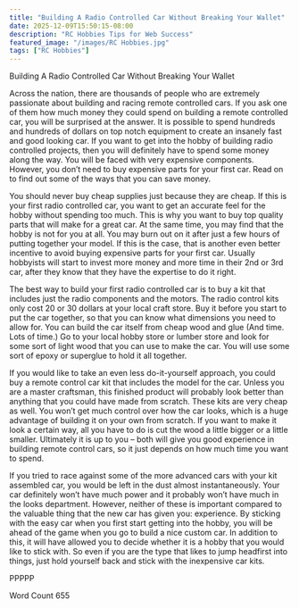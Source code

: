 ```yaml
---
title: "Building A Radio Controlled Car Without Breaking Your Wallet"
date: 2025-12-09T15:50:15-08:00
description: "RC Hobbies Tips for Web Success"
featured_image: "/images/RC Hobbies.jpg"
tags: ["RC Hobbies"]
---
```


Building A Radio Controlled Car Without Breaking Your Wallet

Across the nation, there are thousands of people who are extremely passionate about building and racing remote controlled cars. If you ask one of them how much money they could spend on building a remote controlled car, you will be surprised at the answer. It is possible to spend hundreds and hundreds of dollars on top notch equipment to create an insanely fast and good looking car. If you want to get into the hobby of building radio controlled projects, then you will definitely have to spend some money along the way. You will be faced with very expensive components. However, you don’t need to buy expensive parts for your first car. Read on to find out some of the ways that you can save money.

You should never buy cheap supplies just because they are cheap. If this is your first radio controlled car, you want to get an accurate feel for the hobby without spending too much. This is why you want to buy top quality parts that will make for a great car. At the same time, you may find that the hobby is not for you at all. You may burn out on it after just a few hours of putting together your model. If this is the case, that is another even better incentive to avoid buying expensive parts for your first car. Usually hobbyists will start to invest more money and more time in their 2nd or 3rd car, after they know that they have the expertise to do it right.

The best way to build your first radio controlled car is to buy a kit that includes just the radio components and the motors. The radio control kits only cost 20 or 30 dollars at your local craft store. Buy it before you start to put the car together, so that you can know what dimensions you need to allow for. You can build the car itself from cheap wood and glue (And time. Lots of time.) Go to your local hobby store or lumber store and look for some sort of light wood that you can use to make the car. You will use some sort of epoxy or superglue to hold it all together.

If you would like to take an even less do-it-yourself approach, you could buy a remote control car kit that includes the model for the car. Unless you are a master craftsman, this finished product will probably look better than anything that you could have made from scratch. These kits are very cheap as well. You won’t get much control over how the car looks, which is a huge advantage of building it on your own from scratch. If you want to make it look a certain way, all you have to do is cut the wood a little bigger or a little smaller. Ultimately it is up to you – both will give you good experience in building remote control cars, so it just depends on how much time you want to spend.

If you tried to race against some of the more advanced cars with your kit assembled car, you would be left in the dust almost instantaneously. Your car definitely won’t have much power and it probably won’t have much in the looks department. However, neither of these is important compared to the valuable thing that the new car has given you: experience. By sticking with the easy car when you first start getting into the hobby, you will be ahead of the game when you go to build a nice custom car. In addition to this, it will have allowed you to decide whether it is a hobby that you would like to stick with. So even if you are the type that likes to jump headfirst into things, just hold yourself back and stick with the inexpensive car kits.

PPPPP

Word Count 655

